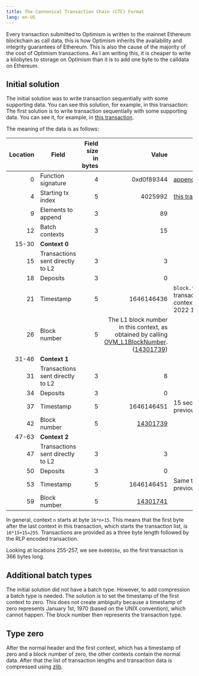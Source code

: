```yaml
---
title: The Cannonical Transaction Chain (CTC) Format
lang: en-US
---
```


Every transaction submitted to Optimism is written to the mainnet Ethereum blockchain as call data, this is how Optimism inherits the availability and integrity guarantees of Ethereum.
This is also the cause of the majority of the cost of Optimism transactions.
As I am writing this, it is cheaper to write a kilobytes to storage on Optimism than it is to add one byte to the calldata on Ethereum.

## Initial solution

The initial solution was to write transaction sequentially with some supporting data.
You can see this solution, for example, in this transaction: 
The first solution is to write transaction sequentially with some supporting data.
You can see it, for example, in [this transaction](https://etherscan.io/tx/0xf5a2dd9d0815ad4dcee00063ff8f8f3fd44b3bd8ffc1f7f6c7f7f0b4b086c5a7/advanced).

The meaning of the data is as follows:

| Location | Field             | Field size in bytes | Value | Comments |
| --: | ------------------ | ------------------: | ----: | -------- |
|  0 | Function signature |  4 | 0xd0f89344 | [appendSequencerBatch()](https://www.4byte.directory/signatures/?bytes4_signature=0xd0f89344) |
|  4 | Starting tx index  |  5 | 4025992 | [this transaction](https://optimistic.etherscan.io/tx/4025992) |
|  9 | Elements to append |  3 | 89 |
| 12 | Batch contexts     |  3 | 15 |
| 15-30 | **Context 0** |
| 15 |Transactions sent directly to L2 | 3 | 3 |
| 18 | Deposits | 3 | 0 |
| 21 | Timestamp | 5 | 1646146436 | `block.timestamp` for transactions in this context (Tue Mar 01 2022 14:53:56 UTC)
| 26 | Block number | 5 | The L1 block number in this context, as obtained by calling [OVM_L1BlockNumber](https://github.com/ethereum-optimism/optimism/blob/develop/packages/contracts/contracts/L2/predeploys/iOVM_L1BlockNumber.sol). ([14301739](https://etherscan.io/block/14301739)) | 
| 31-46 | **Context 1** |
| 31 | Transactions sent directly to L2 | 3 | 8 |
| 34 | Deposits | 3 | 0 |
| 37 | Timestamp | 5 | 1646146451 | 15 seconds after the previous batch
| 42 | Block number | 5 | [14301739](https://etherscan.io/block/14301739) 
| 47-63 | **Context 2** |
| 47 | Transactions sent directly to L2 | 3 | 3 |
| 50 | Deposits | 3 | 0 |
| 53 | Timestamp | 5 | 1646146451 | Same time as the previous batch
| 59 | Block number | 5 | [14301741](https://etherscan.io/block/14301741) 


In general, context `n` starts at byte `16*n+15`.
This means that the first byte after the last context in this transaction, which starts the transaction list, is `16*15+15=255`.
Transactions are provided as a three byte length followed by the RLP encoded transaction.

Looking at locations 255-257, we see `0x00016e`, so the first transaction is 366 bytes long. 

## Additional batch types

The initial solution did not have a batch type. 
However, to add compression a batch type is needed.
The solution is to set the timestamp of the first context to zero.
This does not create ambiguity because a timestamp of zero represents January 1st, 1970 (based on the UNIX convention), which cannot happen.
The block number then represents the transaction type.

## Type zero

After the normal header and the first context, which has a timestamp of zero and a block number of zero, the other contexts contain the normal data. 
After that the list of transaction lengths and transaction data is compressed using [zlib](https://nodejs.org/api/zlib.html).

